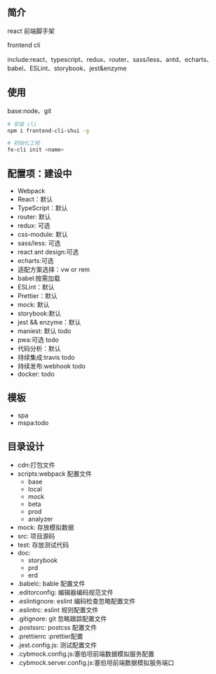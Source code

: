 ## 简介
react 前端脚手架

frontend cli

include:react、typescript、redux、router、sass/less、antd、echarts、babel、ESLint、storybook、jest&enzyme

## 使用

base:node、git

```bash
# 安装 cli
npm i frontend-cli-shui -g

# 初始化工程
fe-cli init <name>

```

## 配置项：建设中

- Webpack
- React：默认
- TypeScript：默认
- router: 默认
- redux: 可选
- css-module: 默认
- sass/less: 可选
- react ant design:可选
- echarts:可选 
- 适配方案选择：vw or rem
- babel:按需加载
- ESLint：默认
- Prettier：默认
- mock: 默认
- storybook:默认
- jest && enzyme：默认 
- maniest: 默认 todo
- pwa:可选 todo
- 代码分析：默认
- 持续集成:travis todo
- 持续发布:webhook todo
- docker: todo

## 模板
- spa
- mspa:todo
## 目录设计

- cdn:打包文件
- scripts:webpack 配置文件
    - base
    - local
    - mock
    - beta
    - prod
    - analyzer
- mock: 存放模拟数据
- src: 项目源码
- test: 存放测试代码
- doc:
  - storybook
  - prd
  - erd
- .babelc: bable 配置文件
- .editorconfig: 编辑器编码规范文件
- .eslintignore: eslint 编码检查忽略配置文件
- .eslintrc: eslint 规则配置文件
- .gitignore: git 忽略跟踪配置文件
- .postssrc: postcss 配置文件
- .prettierrc :prettier配置
- .jest.config.js: 测试配置文件
- .cybmock.config.js:塞伯坦前端数据模拟服务配置
- .cybmock.server.config.js:塞伯坦前端数据模拟服务端口